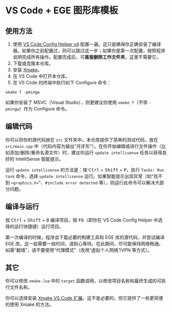 # VS Code + EGE 图形库模板

## 使用方法

1. 使用 [VS Code Config Helper v4](https://v4.vscch.tk) 配置一遍。这只是确保你正确安装了编译器。如果你之前配置过，则可以跳过这一步；如果你是第一次配置，按照程序说明完成所有操作。配置完成后，可**直接删除工作文件夹**，这里不需要它。
1. 下载或克隆本仓库。
2. 安装 [Xmake](https://xmake.io/#/zh-cn/guide/installation)。
3. 在 VS Code 中打开本仓库。
4. 在 VS Code 的终端中执行如下 Configure 命令：

```
xmake f -pmingw
```

如果你安装了 MSVC（Visual Studio），则更建议你使用 `xmake f`（不带 `-pmingw`）作为 Configure 命令。

## 编辑代码

你可以将你的源代码放在 `src` 文件夹中。本仓库提供了简单的测试代码，放在 `src/main.cpp` 中（代码内容为输出“月牙形”）。在你开始编辑或进行文件操作（比如添加/删除/重命名源文件）时，建议你运行 `update intellisense` 任务以获得良好的 IntelliSense 智能提示。

运行 `update intellisense` 的方法是：按 <kbd>Ctrl</kbd> + <kbd>Shift</kbd> + <kbd>P</kbd>，执行 `Tasks: Run task` 命令，选择 `update intellisense` 运行。如果智能提示出现异常（如“找不到 `<graphics.h>`”、`#include error detected` 等），则运行此命令可以解决大部分问题。

## 编译与运行

按 <kbd>Ctrl</kbd> + <kbd>Shift</kbd> + <kbd>B</kbd> 编译项目。按 <kbd>F6</kbd>（即你在 VS Code Config Helper 中选择的运行快捷键）运行项目。

第一次编译的时候，程序会下载必要的构建工具和 EGE 库的源代码，并尝试编译 EGE 库。这一般需要一段时间，请耐心等待。在此期间，尽可能保持网络畅通。如需“翻墙”，请不要使用“代理模式”（改用“虚拟个人网络”/VPN 等方式）。

## 其它

你可以修改 `xmake.lua` 中的 `target` 函数调用，以修改项目名称和最终生成的可执行文件名称。

你可以选择安装 [Xmake VS Code 扩展](https://marketplace.visualstudio.com/items?itemName=tboox.xmake-vscode)。这不是必要的，但它提供了一些更简便的使用 Xmake 的方法。
